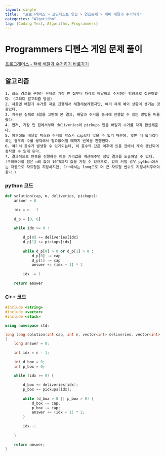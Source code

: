 ```yaml
---
layout: single
title:  "프로그래머스 > 코딩테스트 연습 > 연습문제 > 택배 배달과 수거하기"
categories: "Algorithm"
tag: [Coding Test, Algorithm, Programmers]
---
```


# Programmers 디펜스 게임 문제 풀이

[프로그래머스 - 택배 배달과 수거하기 바로가기](https://school.programmers.co.kr/learn/courses/30/lessons/150369)

## 알고리즘
    
    1. 최소 경로를 구하는 문제로 가장 먼 집부터 차례로 배달하고 수거하는 방향으로 접근하였다. (그리디 알고리즘 방법)
    2. 처음엔 배달과 수거를 따로 진행해서 해결해보려했지만, 여러 차례 예외 상황이 생기는 것 같았다.
    3. 계속된 실패로 4일을 고민해 본 결과, 배달과 수거를 동시에 진행할 수 있는 방법을 떠올렸다.
    4. 먼저, 가장 먼 집에서부터 deliveries와 pickups 만큼 배달과 수거를 각각 합산해준다.
    5. 이후에도 배달할 박스와 수거할 박스가 cap보다 많을 수 있기 때문에, 몇번 더 왔다갔다하는 경우의 수를 생각해서 필요없어질 때까지 반복을 진행한다.
    6. 여기서 음수가 발생할 수 있게되는데, 이 음수의 값은 이후에 있을 집에서 계속 갱신되며 동작할 수 있게 된다.
    7. 결과적으로 반복을 진행하는 이동 거리값을 계산해주면 정답 결과를 도출해낼 수 있다. (주의해야할 점은 n의 값이 10^5까지 값을 가질 수 있으므로, 값이 커질 경우 python에서는 자동으로 자료형을 지정하지만, C++에서는 long으로 더 큰 자료형 변수로 지정시켜주어야 한다.)

### python 코드
```python
def solution(cap, n, deliveries, pickups):
    answer = 0
    
    idx = n - 1
    
    d_p = [0, 0]
    
    while idx >= 0 :
    	
        d_p[0] += deliveries[idx]
        d_p[1] += pickups[idx]
        
        while d_p[0] > 0 or d_p[1] > 0 :
            d_p[0] -= cap
            d_p[1] -= cap
            answer += (idx + 1) * 2
        
        idx -= 1
        
    return answer
```

### C++ 코드
```c++
#include <string>
#include <vector>
#include <stack>

using namespace std;

long long solution(int cap, int n, vector<int> deliveries, vector<int> pickups)
{
    long answer = 0;
    
    int idx = n - 1;
    
    int d_box = 0;
    int p_box = 0;
    
    while (idx >= 0) {
        
        d_box += deliveries[idx];
        p_box += pickups[idx];
        
        while (d_box > 0 || p_box > 0) {
            d_box -= cap;
            p_box -= cap;
            answer += (idx + 1) * 2;
        }
        
        idx--;
        
    }
    
    return answer;
}
```

